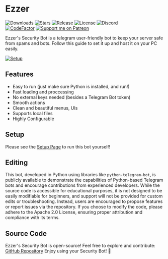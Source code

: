 # Ezzer
[![Downloads](https://img.shields.io/github/downloads/ezzer0307/TelegramSecurityBot/total.svg)](https://github.com/ezzer0307/TelegramSecurityBot/releases/latest)
[![Stars](https://img.shields.io/github/stars/ezzer0307/TelegramSecurityBot.svg)](https://github.com/ezzer0307/TelegramSecurityBot/stargazers)
[![Release](https://img.shields.io/github/release/ezzer0307/TelegramSecurityBot.svg)](https://github.com/ezzer0307/TelegramSecurityBot/releases/latest)
[![License](https://img.shields.io/github/license/ezzer0307/TelegramSecurityBot.svg)](https://github.com/ezzer0307/TelegramSecurityBot/blob/master/LICENSE)
[![Discord](https://discordapp.com/api/guilds/967040745196380220/widget.png)](https://discord.gg/q9GPtDvfgU)<br>
[![CodeFactor](https://www.codefactor.io/repository/github/ezzer0307/TelegramSecurityBot/badge)](https://www.codefactor.io/repository/github/ezzer0307/CountingBot)
[![Support me on Patreon](https://img.shields.io/endpoint.svg?url=https%3A%2F%2Fshieldsio-patreon.vercel.app%2Fapi%3Fusername%3Dezzer0307%26type%3Dpatrons&style=flat)](https://patreon.com/ezzer0307)

Ezzer's Security Bot is a telegram user-friendly bot to keep your server safe from spams and bots. Follow this guide to set it up and host it on your PC easily.

[![Setup](http://i.imgur.com/VvXYp5j.png)](https://github.com/ezzer0307/TelegramSecurityBot/blob/main/SETUP%20GUIDE.md)

## Features
- Easy to run (just make sure Python is installed, and run!)
- Fast loading and proccessing
- No external keys needed (besides a Telegram Bot token)
- Smooth actions
- Clean and beautiful menus, UIs
- Supports local files
- Highly Configurable

## Setup
Please see the [Setup Page](https://github.com/ezzer0307/TelegramSecurityBot/blob/main/SETUP%20GUIDE.md) to run this bot yourself!

## Editing
This bot, developed in Python using libraries like `python-telegram-bot`, is publicly available to demonstrate the capabilities of Python-based Telegram bots and encourage contributions from experienced developers. While the source code is accessible for educational purposes, it is not designed to be easily modifiable for beginners, and support will not be provided for custom edits or troubleshooting. Instead, users are encouraged to propose features or report issues via the repository. If you choose to modify the code, please adhere to the Apache 2.0 License, ensuring proper attribution and compliance with its terms.

## Source Code

Ezzer's Security Bot is open-source! Feel free to explore and contribute: [GitHub Repository](https://github.com/ezzer0307/TelegramSecurityBot)
Enjoy using your Security Bot! 🚀
